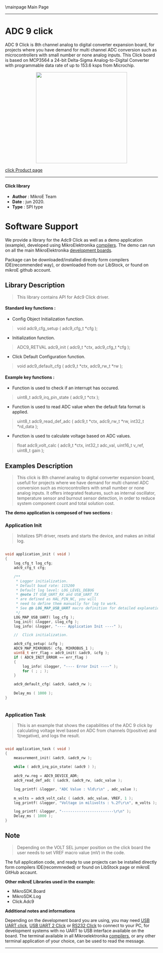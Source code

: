 \mainpage Main Page
 

---
# ADC 9 click

ADC 9 Click is 8th channel analog to digital converter expansion board, for projects where you have demand for multi channel ADC conversion such as microcontrollers with small number or none analog inputs. This Click board is based on MCP3564 a 24-bit Delta-Sigma Analog-to-Digital Converter with programmable data rate of up to 153.6 ksps from Microchip. 

<p align="center">
  <img src="https://download.mikroe.com/images/click_for_ide/adc9_click.png" height=300px>
</p>

[click Product page](https://www.mikroe.com/adc-9-click)

---


#### Click library 

- **Author**        : MikroE Team
- **Date**          : jun 2020.
- **Type**          : SPI type


# Software Support

We provide a library for the Adc9 Click 
as well as a demo application (example), developed using MikroElektronika 
[compilers](https://shop.mikroe.com/compilers). 
The demo can run on all the main MikroElektronika [development boards](https://shop.mikroe.com/development-boards).

Package can be downloaded/installed directly form compilers IDE(recommended way), or downloaded from our LibStock, or found on mikroE github account. 

## Library Description

> This library contains API for Adc9 Click driver.

#### Standard key functions :

- Config Object Initialization function.
> void adc9_cfg_setup ( adc9_cfg_t *cfg ); 
 
- Initialization function.
> ADC9_RETVAL adc9_init ( adc9_t *ctx, adc9_cfg_t *cfg );

- Click Default Configuration function.
> void adc9_default_cfg ( adc9_t *ctx, adc9_rw_t *rw );


#### Example key functions :

- Function is used to check if an interrupt has occured.
> uint8_t adc9_irq_pin_state ( adc9_t *ctx );
 
- Function is used to read ADC value when the default fata format is applied.
> uint8_t adc9_read_def_adc ( adc9_t *ctx, adc9_rw_t *rw, int32_t *rd_data );

- Function is used to calculate voltage based on ADC values.
> float adc9_volt_calc ( adc9_t *ctx, int32_t adc_val, uint16_t v_ref, uint8_t gain );

## Examples Description

> This click is 8th channel analog to digital converter expansion board, usefull for projects 
> where we have demand for multi channel ADC conversion such as microcontrollers with small 
> number or none analog inputs. It offers integrated features, such as internal oscillator, 
> temperature sensor and burnout sensor detection, in order to reduce system component count 
> and total solution cost. 

**The demo application is composed of two sections :**

### Application Init 

> Initalizes SPI driver, resets and starts the device, and makes an initial log.

```c

void application_init ( void )
{
    log_cfg_t log_cfg;
    adc9_cfg_t cfg;

    /** 
     * Logger initialization.
     * Default baud rate: 115200
     * Default log level: LOG_LEVEL_DEBUG
     * @note If USB_UART_RX and USB_UART_TX 
     * are defined as HAL_PIN_NC, you will 
     * need to define them manually for log to work. 
     * See @b LOG_MAP_USB_UART macro definition for detailed explanation.
     */
    LOG_MAP_USB_UART( log_cfg );
    log_init( &logger, &log_cfg );
    log_info( &logger, "---- Application Init ----" );

    //  Click initialization.

    adc9_cfg_setup( &cfg );
    ADC9_MAP_MIKROBUS( cfg, MIKROBUS_1 );
    uint8_t err_flag = adc9_init( &adc9, &cfg );
    if ( ADC9_INIT_ERROR == err_flag )
    {
        log_info( &logger, "---- Error Init ----" );
        for ( ; ; );
    }

    adc9_default_cfg( &adc9, &adc9_rw );
    
    Delay_ms ( 1000 );
}
  
```

### Application Task

> This is an example that shows the capabilities of the ADC 9 click by calculating voltage level 
> based on ADC from channels 0(positive) and 1(negative), and logs the result. 

```c

void application_task ( void )
{
    measurement_init( &adc9, &adc9_rw );
    
    while ( adc9_irq_pin_state( &adc9 ) );
    
    adc9_rw.reg = ADC9_DEVICE_ADR;
    adc9_read_def_adc ( &adc9, &adc9_rw, &adc_value );

    log_printf( &logger, "ADC Value : %ld\r\n" , adc_value );
    
    m_volts = adc9_volt_calc ( &adc9, adc_value, VREF, 1 );
    log_printf( &logger, "Voltage in milivolts : %.2f\r\n", m_volts );

    log_printf( &logger, "------------------------\r\n" );
    Delay_ms ( 1000 );
}

```

## Note

> Depending on the VOLT SEL jumper position on the click board the user needs to set VREF macro value (mV) in the code.

The full application code, and ready to use projects can be  installed directly form compilers IDE(recommneded) or found on LibStock page or mikroE GitHub accaunt.

**Other mikroE Libraries used in the example:** 

- MikroSDK.Board
- MikroSDK.Log
- Click.Adc9

**Additional notes and informations**

Depending on the development board you are using, you may need 
[USB UART click](https://shop.mikroe.com/usb-uart-click), 
[USB UART 2 Click](https://shop.mikroe.com/usb-uart-2-click) or 
[RS232 Click](https://shop.mikroe.com/rs232-click) to connect to your PC, for 
development systems with no UART to USB interface available on the board. The 
terminal available in all Mikroelektronika 
[compilers](https://shop.mikroe.com/compilers), or any other terminal application 
of your choice, can be used to read the message.



---
